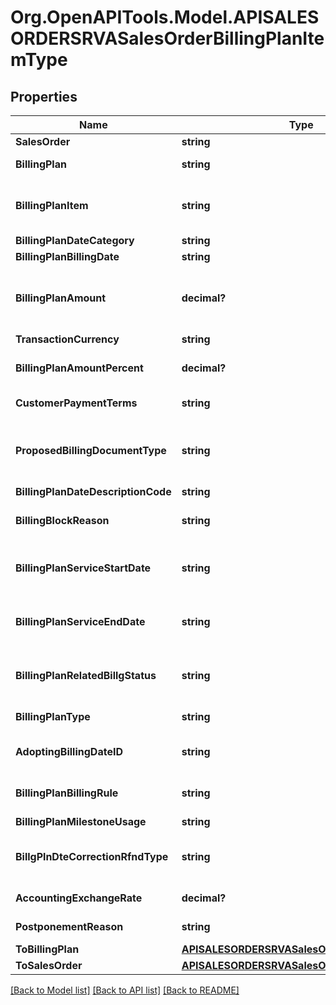 # Org.OpenAPITools.Model.APISALESORDERSRVASalesOrderBillingPlanItemType

## Properties

Name | Type | Description | Notes
------------ | ------------- | ------------- | -------------
**SalesOrder** | **string** |  | [optional] 
**BillingPlan** | **string** | Billing/Invoicing Plan Number | [optional] 
**BillingPlanItem** | **string** | Item for billing plan/invoice plan/payment cards | [optional] 
**BillingPlanDateCategory** | **string** |  | [optional] 
**BillingPlanBillingDate** | **string** |  | [optional] 
**BillingPlanAmount** | **decimal?** | Value to be billed/calc. on date in billing/invoice plan | [optional] 
**TransactionCurrency** | **string** | Currency Key | [optional] 
**BillingPlanAmountPercent** | **decimal?** | Percentage of value to be invoiced | [optional] 
**CustomerPaymentTerms** | **string** | Key for Terms of Payment | [optional] 
**ProposedBillingDocumentType** | **string** | Proposed Billing Type for an Order-Related Billing Document | [optional] 
**BillingPlanDateDescriptionCode** | **string** |  | [optional] 
**BillingBlockReason** | **string** | Billing Block for Billing/Invoicing Plan Date | [optional] 
**BillingPlanServiceStartDate** | **string** | Settlement Start Date of Billing/Invoicing Date | [optional] 
**BillingPlanServiceEndDate** | **string** | Settlement End Date of Billing/Invoicing Date | [optional] 
**BillingPlanRelatedBillgStatus** | **string** | Billing Status for Billing/Invoicing Plan Date | [optional] 
**BillingPlanType** | **string** | Billing/Invoicing Plan Type | [optional] 
**AdoptingBillingDateID** | **string** | ID for Adopting Billing/Invoicing Date | [optional] 
**BillingPlanBillingRule** | **string** | Rule in billing plan/invoice plan | [optional] 
**BillingPlanMilestoneUsage** | **string** |  | [optional] 
**BillgPlnDteCorrectionRfndType** | **string** | Indicator for Correction Date in Billing Plan | [optional] 
**AccountingExchangeRate** | **decimal?** | Exchange Rate for FI Postings | [optional] 
**PostponementReason** | **string** | Reason for Postponement | [optional] 
**ToBillingPlan** | [**APISALESORDERSRVASalesOrderBillingPlanType**](APISALESORDERSRVASalesOrderBillingPlanType.md) |  | [optional] 
**ToSalesOrder** | [**APISALESORDERSRVASalesOrderType**](APISALESORDERSRVASalesOrderType.md) |  | [optional] 

[[Back to Model list]](../README.md#documentation-for-models) [[Back to API list]](../README.md#documentation-for-api-endpoints) [[Back to README]](../README.md)

